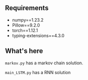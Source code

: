 ## Requirements
* numpy==1.23.2
* Pillow==9.2.0
* torch==1.12.1
* typing-extensions==4.3.0

## What's here
`markov.py` has a markov chain solution.

`main_LSTM.py` has a RNN solution

